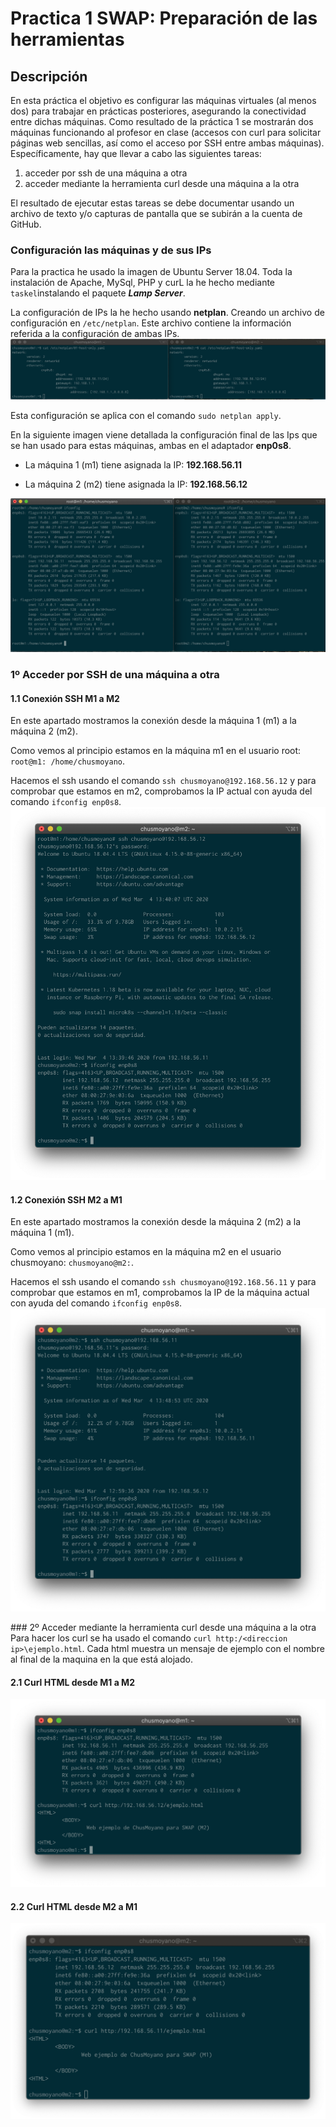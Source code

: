 # Practica 1 SWAP: Preparación de las herramientas

## Descripción

En esta práctica el objetivo es configurar las máquinas virtuales (al menos dos) para trabajar en prácticas posteriores, asegurando la conectividad entre dichas máquinas.
Como resultado de la práctica 1 se mostrarán dos máquinas funcionando al profesor en clase (accesos con curl para solicitar páginas web sencillas, así como el acceso por SSH entre ambas máquinas).
Específicamente, hay que llevar a cabo las siguientes tareas:

1. acceder por ssh de una máquina a otra
2. acceder mediante la herramienta curl desde una máquina a la otra

El resultado de ejecutar estas tareas se debe documentar usando un archivo de texto y/o capturas de pantalla que se subirán a la cuenta de GitHub.

### Configuración las máquinas y de sus IPs



Para la practica he usado la imagen de Ubuntu Server 18.04. Toda la instalación de Apache, MySql, PHP y curL la he hecho mediante `taskel`instalando el paquete ***Lamp Server***.

 La configuración de IPs la he hecho usando **netplan**. Creando un archivo de configuración en `/etc/netplan`. Este archivo contiene la información referida a la configuración de ambas IPs.
![netplan](img/np.png)

Esta configuración se aplica con el comando `sudo netplan apply`.

En la siguiente imagen viene detallada la configuración final de las Ips que se han usado para estas máquinas, ambas en el adaptador **enp0s8**.

* La máquina 1 (m1) tiene asignada la IP: **192.168.56.11**

* La máquina 2 (m2) tiene asignada la IP: **192.168.56.12**

![IPS](img/ip.png)

### 1º Acceder por SSH de una máquina a otra


#### 1.1 Conexión SSH M1 a M2

En este apartado mostramos la conexión desde la máquina 1 (m1) a la máquina 2 (m2).

Como vemos al principio estamos en la máquina m1 en el usuario root:
`root@m1: /home/chusmoyano`.

Hacemos el ssh usando el comando `ssh chusmoyano@192.168.56.12` y para comprobar que estamos en m2, comprobamos la IP actual con ayuda del comando `ifconfig enp0s8`.
![m1tom2](img/m1tom2.png)


#### 1.2 Conexión SSH M2 a M1


En este apartado mostramos la conexión desde la máquina 2 (m2) a la máquina 1 (m1).

Como vemos al principio estamos en la máquina m2 en el usuario chusmoyano:
`chusmoyano@m2:`.

Hacemos el ssh usando el comando `ssh chusmoyano@192.168.56.11` y para comprobar que estamos en m1, comprobamos la IP de la máquina actual con ayuda del comando `ifconfig enp0s8`.
![m2tom1](img/m2tom1.png)

### 2º Acceder mediante la herramienta curl desde una máquina a la otra
Para hacer los curl se ha usado el comando `curl http:/<direccion ip>\ejemplo.html`. Cada html muestra un mensaje de ejemplo con el nombre al final de la maquina en la que está alojado.


#### 2.1 Curl HTML desde M1 a M2
![curl1to2](img/curlm1tom2.png)

#### 2.2 Curl HTML desde M2 a M1
![curl2to1](img/curlm2tom1.png)